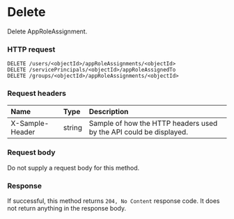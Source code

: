 # Delete

Delete AppRoleAssignment.
### HTTP request
```http
DELETE /users/<objectId>/appRoleAssignments/<objectId>
DELETE /servicePrincipals/<objectId>/appRoleAssignedTo
DELETE /groups/<objectId>/appRoleAssignments/<objectId>

```
### Request headers
| Name       | Type | Description|
|:---------------|:--------|:----------|
| X-Sample-Header  | string  | Sample of how the HTTP headers used by the API could be displayed.|

### Request body
Do not supply a request body for this method.


### Response
If successful, this method returns `204, No Content` response code. It does not return anything in the response body.


<!-- uuid: df1809f9-d6ab-4b19-b46c-afb9cceee9e0
2015-10-12 23:35:00 UTC -->